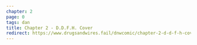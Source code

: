 ```yaml
---
chapter: 2
page: 0
tags: dan
title: Chapter 2 - D.D.F.H. Cover
redirect: https://www.drugsandwires.fail/dnwcomic/chapter-2-d-d-f-h-cover/
---
```

